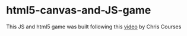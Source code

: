 # html5-canvas-and-JS-game
This JS and html5 game was built following this <a href="https://www.youtube.com/watch?v=eI9idPTT0c4" target="_blank">video</a> by Chris Courses
